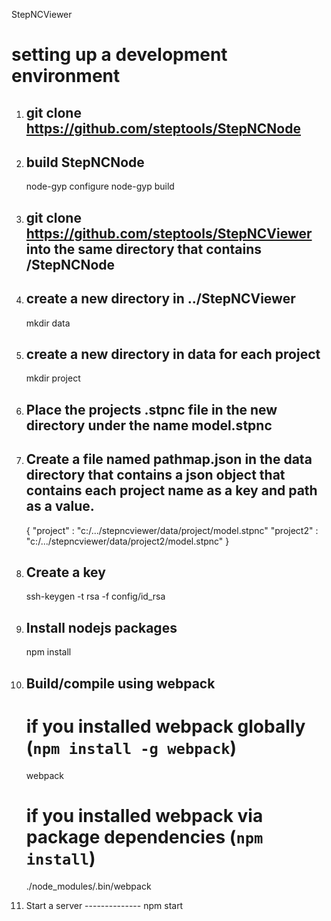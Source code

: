 StepNCViewer


setting up a development environment
====================================
  1. git clone https://github.com/steptools/StepNCNode
     -------------------------------------------------

  2. build StepNCNode
     ----------------
       node-gyp configure
       node-gyp build

  3. git clone https://github.com/steptools/StepNCViewer into the same directory that contains
     /StepNCNode
     -----------------------------------------------------------------------------------------

  4. create a new directory in ../StepNCViewer
     ------------------------------------------
       mkdir data

  5. create a new directory in data for each project
     -----------------------------------------------
       mkdir project

  6. Place the projects .stpnc file in the new directory under the name model.stpnc
     ------------------------------------------------------------------------------

  7. Create a file named pathmap.json in the data directory that contains a json object that 
     contains each project name as a key and path as a value.
     ---------------------------------------------------------------------------------------
       {
       "project" : "c:/.../stepncviewer/data/project/model.stpnc"
       "project2" : "c:/.../stepncviewer/data/project2/model.stpnc"
       }

  8. Create a key
     ------------
       ssh-keygen -t rsa -f config/id_rsa

  9. Install nodejs packages
     -----------------------
       npm install

 10. Build/compile using webpack
     ---------------------------

       # if you installed webpack globally (`npm install -g webpack`)
       webpack

       # if you installed webpack via package dependencies (`npm install`)
       ./node_modules/.bin/webpack
  
 11. Start a server
    --------------
       npm start